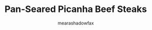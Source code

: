 ---
title: "Pan-Seared Picanha Beef Steaks"
description: "Enjoy the exquisite flavors of pan-seared Picanha beef steaks, a delightful alternative to grilling that promises succulent results."

author: "mearashadowfax"
pubDate: 2024-01-28

image: "https://img.freepik.com/free-photo/cooked-steak-with-vegetables_1161-319.jpg?t=st=1727550036~exp=1727553636~hmac=c1a44191184c3a30582cc17383ea0291a2732d3cb582d7424b40d8a5f0e56c0b&w=826"
imageAlt: "Pan-seared Picanha beef steaks sizzling in a skillet"

cookingTime: 20

steps:
  - title: "Preheat the Pan"
    actions:
      - "Heat a heavy-bottomed skillet or frying pan over medium-high heat."

  - title: "Prepare and Season the Steaks"
    actions:
      - "Trim excess fat from the Picanha steaks, leaving a thin layer for flavor."
      - "Season the steaks generously with salt and pepper on both sides."

  - title: "Sear the Steaks"
    actions:
      - "Add a drizzle of oil to the hot pan and swirl to coat the bottom evenly."
      - "Place the seasoned Picanha steaks in the pan, fat side down, to render the fat and develop a golden crust."
      - "Sear the steaks for about 5-7 minutes on each side, adjusting the cooking time according to desired doneness."

  - title: "Rest and Slice"
    actions:
      - "Remove the pan-seared Picanha steaks from the heat and let them rest for 5 minutes to allow the juices to settle."
      - "Slice the steaks against the grain into thin strips for serving."

  - title: "Serve and Enjoy"
    actions:
      - "Arrange the sliced Picanha beef steaks on a serving platter."
      - "Garnish with a sprinkle of fresh herbs like parsley or thyme, if desired."
      - "Serve hot and relish the irresistible flavors of pan-seared Picanha beef steaks!"

ingredients:
  - title: ""
    items:
      - quantity: "1"
        name: "Picanha beef steaks, about 1 pound each"
      - quantity: ""
        name: "Salt and pepper, to taste"
      - quantity: ""
        name: "Vegetable oil or olive oil (for searing)"
      - quantity: ""
        name: "Fresh herbs (such as parsley or thyme), for garnish (optional)"

recipeNotes: [
  "Picanha Tip: Opt for well-marbled Picanha steaks for the juiciest and most flavorful outcome when pan-searing.",
  "Resting Time: Allowing the steaks to rest after cooking helps retain their juices and ensures maximum tenderness.",
  "Pair the pan-seared Picanha beef steaks with your favorite sides like mashed potatoes, roasted vegetables, or a crisp salad for a satisfying meal.",
  "Store any leftover pan-seared Picanha beef steaks in an airtight container in the refrigerator for up to 3 days. Enjoy reheated in sandwiches or salads, or add them to pasta dishes for extra flavor."
]

tags: ["beef", "pan-sear", "steak"]

slug: pan-seared-picanha-beef-steaks
---